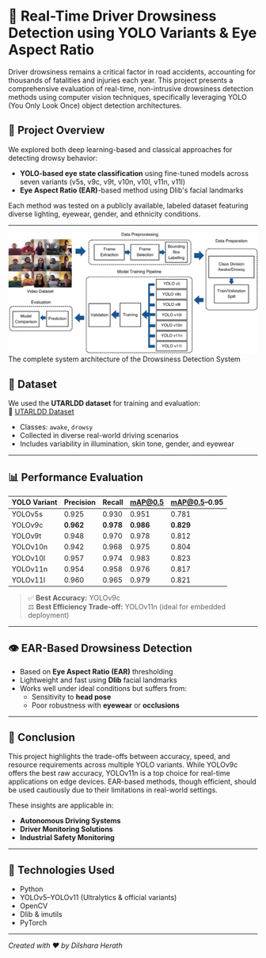 # 🛑 Real-Time Driver Drowsiness Detection using YOLO Variants & Eye Aspect Ratio

Driver drowsiness remains a critical factor in road accidents, accounting for thousands of fatalities and injuries each year. This project presents a comprehensive evaluation of real-time, non-intrusive drowsiness detection methods using computer vision techniques, specifically leveraging YOLO (You Only Look Once) object detection architectures.

## 🧠 Project Overview

We explored both deep learning-based and classical approaches for detecting drowsy behavior:
- **YOLO-based eye state classification** using fine-tuned models across seven variants (v5s, v9c, v9t, v10n, v10l, v11n, v11l)
- **Eye Aspect Ratio (EAR)**-based method using Dlib's facial landmarks

Each method was tested on a publicly available, labeled dataset featuring diverse lighting, eyewear, gender, and ethnicity conditions.

---

<img src="assests/system2.png" width='1000'>
The complete system architecture of the Drowsiness Detection System 

## 📂 Dataset

We used the **UTARLDD dataset** for training and evaluation:  
🔗 [UTARLDD Dataset](https://sites.google.com/view/utarldd/home?authuser=0)

- Classes: `awake`, `drowsy`
- Collected in diverse real-world driving scenarios
- Includes variability in illumination, skin tone, gender, and eyewear

---

## 📊 Performance Evaluation

| YOLO Variant | Precision | Recall | mAP@0.5 | mAP@0.5–0.95 |
|--------------|-----------|--------|---------|--------------|
| YOLOv5s      | 0.925     | 0.930  | 0.951   | 0.781        |
| YOLOv9c      | **0.962** | **0.978**  | **0.986**   | **0.829**        |
| YOLOv9t      | 0.948     | 0.970  | 0.978   | 0.812        |
| YOLOv10n     | 0.942     | 0.968  | 0.975   | 0.804        |
| YOLOv10l     | 0.957     | 0.974  | 0.983   | 0.823        |
| YOLOv11n     | 0.954     | 0.958  | 0.976   | 0.817        |
| YOLOv11l     | 0.960     | 0.965  | 0.979   | 0.821        |

> ✅ **Best Accuracy:** YOLOv9c  
> ⚖️ **Best Efficiency Trade-off:** YOLOv11n (ideal for embedded deployment)

---

## 👁️ EAR-Based Drowsiness Detection

- Based on **Eye Aspect Ratio (EAR)** thresholding
- Lightweight and fast using **Dlib** facial landmarks
- Works well under ideal conditions but suffers from:
  - Sensitivity to **head pose**
  - Poor robustness with **eyewear** or **occlusions**

---


## 📌 Conclusion

This project highlights the trade-offs between accuracy, speed, and resource requirements across multiple YOLO variants. While YOLOv9c offers the best raw accuracy, YOLOv11n is a top choice for real-time applications on edge devices. EAR-based methods, though efficient, should be used cautiously due to their limitations in real-world settings.

These insights are applicable in:
- **Autonomous Driving Systems**
- **Driver Monitoring Solutions**
- **Industrial Safety Monitoring**

---


## 🔧 Technologies Used

- Python
- YOLOv5–YOLOv11 (Ultralytics & official variants)
- OpenCV
- Dlib & imutils
- PyTorch

---

*Created with ❤️ by Dilshara Herath*
